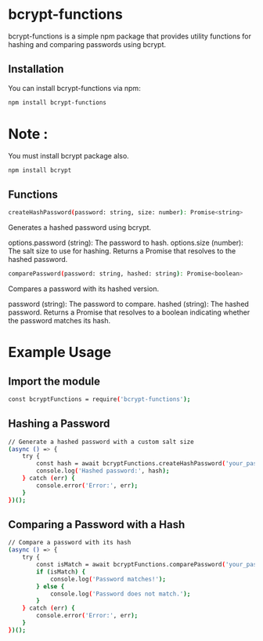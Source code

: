 # bcrypt-functions

bcrypt-functions is a simple npm package that provides utility functions for hashing and comparing passwords using bcrypt.

## Installation

You can install bcrypt-functions via npm:
```bash
npm install bcrypt-functions

```
# Note : 
You must install bcrypt package also.
```bash
npm install bcrypt

```

## Functions
```bash
createHashPassword(password: string, size: number): Promise<string>
```
Generates a hashed password using bcrypt.

options.password (string): The password to hash.
options.size (number): The salt size to use for hashing.
Returns a Promise that resolves to the hashed password.

```bash
comparePassword(password: string, hashed: string): Promise<boolean>
```
Compares a password with its hashed version.

password (string): The password to compare.
hashed (string): The hashed password.
Returns a Promise that resolves to a boolean indicating whether the password matches its hash.


# Example Usage

## Import the module
```bash
const bcryptFunctions = require('bcrypt-functions');
```
## Hashing a Password
```bash
// Generate a hashed password with a custom salt size
(async () => {
    try {
        const hash = await bcryptFunctions.createHashPassword('your_password', 'size'); //size-example - 10
        console.log('Hashed password:', hash);
    } catch (err) {
        console.error('Error:', err);
    }
})();
```

## Comparing a Password with a Hash
```bash
// Compare a password with its hash
(async () => {
    try {
        const isMatch = await bcryptFunctions.comparePassword('your_password', 'hashed-password');
        if (isMatch) {
            console.log('Password matches!');
        } else {
            console.log('Password does not match.');
        }
    } catch (err) {
        console.error('Error:', err);
    }
})();
```